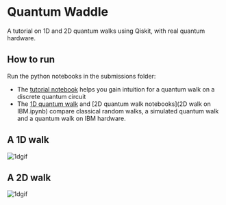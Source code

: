 # Quantum Waddle

A tutorial on 1D and 2D quantum walks using Qiskit, with real quantum hardware.

## How to run

Run the python notebooks in the submissions folder:

- The [tutorial notebook](Tutorial.ipynb) helps you gain intuition for a quantum walk on a discrete quantum circuit
- The [1D quantum walk](1D%20walk%20on%20IBM.ipynb) and [2D quantum walk notebooks](2D walk on IBM.ipynb) compare classical random walks, a simulated quantum walk and a quantum walk on IBM hardware.

## A 1D walk
![1dgif](https://i.imgur.com/xxKeFPo.gif)


## A 2D walk
![1dgif](https://i.imgur.com/EHRxeyr.gif)
